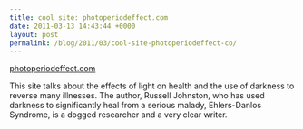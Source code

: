 ```yaml
---
title: cool site: photoperiodeffect.com
date: 2011-03-13 14:43:44 +0000
layout: post
permalink: /blog/2011/03/cool-site-photoperiodeffect-co/
---
```


[photoperiodeffect.com][1]

This site talks about the effects of light on health and the use of darkness to reverse many illnesses. The author, Russell Johnston, who has used darkness to significantly heal from a serious malady, Ehlers-Danlos Syndrome, is a dogged researcher and a very clear writer.

   [1]: http://www.photoperiodeffect.com/

